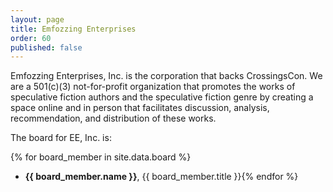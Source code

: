 ```yaml
---
layout: page
title: Emfozzing Enterprises
order: 60
published: false
---
```


Emfozzing Enterprises, Inc. is the corporation that backs CrossingsCon. We are a 501(c)(3) not-for-profit organization that promotes the works of speculative fiction authors and the speculative fiction genre by creating a space online and in person that facilitates discussion, analysis, recommendation, and distribution of these works.

The board for EE, Inc. is:

{% for board_member in site.data.board %}
- **{{ board_member.name }}**, {{ board_member.title }}{% endfor %}
